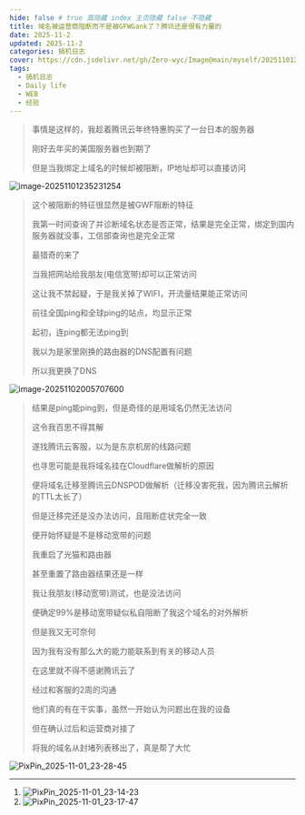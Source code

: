 ```yaml
---
hide: false # true 真隐藏 index 主页隐藏 false 不隐藏
title: 域名被运营商阻断而不是被GFWGank了？腾讯还是很有力量的
date: 2025-11-2
updated: 2025-11-2
categories: 搞机日志
cover: https://cdn.jsdelivr.net/gh/Zero-wyc/Image@main/myself/20251101235237271.webp
tags:
  - 搞机日志
  - Daily life
  - WEB
  - 经验
---
```


> 事情是这样的，我趁着腾讯云年终特惠购买了一台日本的服务器
>
> 刚好去年买的美国服务器也到期了
>
> 但是当我绑定上域名的时候却被阻断，IP地址却可以直接访问<!-- more -->

![image-20251101235231254](https://cdn.jsdelivr.net/gh/Zero-wyc/Image@main/myself/20251101235237271.webp)

> 这个被阻断的特征很显然是被GWF阻断的特征
>
> 我第一时间查询了并诊断域名状态是否正常，结果是完全正常，绑定到国内服务器就没事，工信部查询也是完全正常
>
> 最猎奇的来了
>
> 当我把网站给我朋友(电信宽带)却可以正常访问
>
> 这让我不禁起疑，于是我关掉了WIFI，开流量结果能正常访问
>
> 前往全国ping和全球ping的站点，均显示正常
>
> 起初，连ping都无法ping到
>
> 我以为是家里刚换的路由器的DNS配置有问题
>
> 所以我更换了DNS

![image-20251102005707600](https://cdn.jsdelivr.net/gh/Zero-wyc/Image@main/myself/20251102005707773.webp)

> 结果是ping能ping到，但是奇怪的是用域名仍然无法访问
>
> 这令我百思不得其解
>
> 遂找腾讯云客服，以为是东京机房的线路问题
>
> 也寻思可能是我将域名挂在Cloudflare做解析的原因
>
> 便将域名迁移至腾讯云DNSPOD做解析（迁移没害死我，因为腾讯云解析的TTL太长了）
>
> 但是迁移完还是没办法访问，且阻断症状完全一致
>
> 便开始怀疑是不是移动宽带的问题
>
> 我重启了光猫和路由器
>
> 甚至重置了路由器结果还是一样
>
> 我让我朋友(移动宽带)测试，也是没法访问
>
> 便确定99%是移动宽带疑似私自阻断了我这个域名的对外解析
>
> 但是我又无可奈何
>
> 因为我有没有那么大的能力能联系到有关的移动人员
>
> 在这里就不得不感谢腾讯云了
>
> 经过和客服的2周的沟通
>
> 他们真的有在干实事，虽然一开始认为问题出在我的设备
>
> 但在确认过后和运营商对接了
>
> 将我的域名从封堵列表移出了，真是帮了大忙

![PixPin_2025-11-01_23-28-45](https://cdn.jsdelivr.net/gh/Zero-wyc/Image@main/myself/20251102003644294.webp)

---

1. ![PixPin_2025-11-01_23-14-23](https://cdn.jsdelivr.net/gh/Zero-wyc/Image@main/myself/20251102003703453.webp)
2. ![PixPin_2025-11-01_23-17-47](https://cdn.jsdelivr.net/gh/Zero-wyc/Image@main/myself/20251102003712580.webp)

